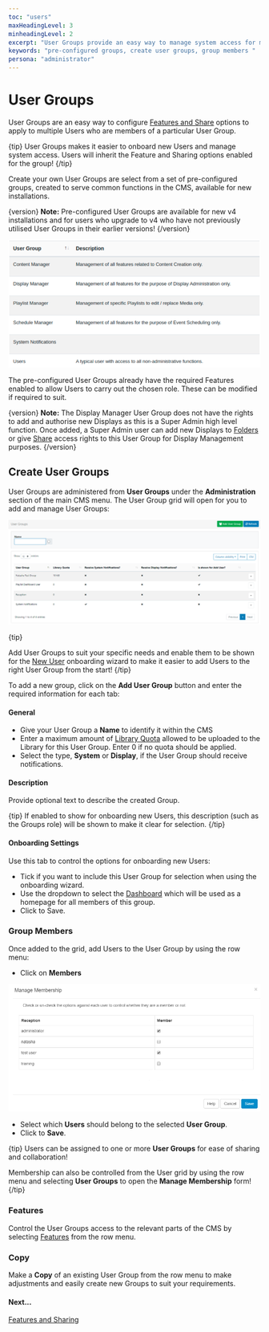```yaml
---
toc: "users"
maxHeadingLevel: 3
minheadingLevel: 2
excerpt: "User Groups provide an easy way to manage system access for multiple Users"
keywords: "pre-configured groups, create user groups, group members "
persona: "administrator"
---
```


# User Groups

User Groups are an easy way to configure [Features and Share](users_features_and_sharing.html) options to apply to multiple Users who are members of a particular User Group.

{tip}
User Groups makes it easier to onboard new Users and manage system access. Users will inherit the  Feature and Sharing options enabled for the group!
{/tip}

Create your own User Groups are select from a set of pre-configured groups, created to serve common functions in the CMS, available for new installations.

{version}
**Note:** Pre-configured User Groups are available for new v4 installations and for users who upgrade to v4 who have not previously utilised User Groups in  their earlier versions!
{/version}

![Pre-Configured Groups](img/v4_user_groups_preconfigured.png)

The pre-configured User Groups already have the required Features enabled to allow Users to carry out the chosen role. These can be modified if required to suit.

{version}
**Note:** The Display Manager User Group does not have the rights to add and authorise new Displays as this is a Super Admin high level function. Once added, a Super Admin user can add new Displays to [Folders](https://xibosignage.com/manual/en/tour_folders#content-saving-to-folders) or give [Share](https://xibosignage.com/manual/en/tour_folders#content-sharing-options) access rights to this User Group for Display Management purposes.
{/version}

## Create User Groups

User Groups are administered from **User Groups** under the **Administration** section of the main CMS menu. The User Group grid will open for you to add and manage User Groups:

![User Group Add](img/v4_user_group_add.png)

{tip}

Add User Groups to suit your specific needs and enable them to be shown for the [New User](users_administration.html) onboarding wizard to make it easier to add Users to the right User Group from the start!
{/tip}

To add a new group, click on the **Add User Group** button and enter the required information for each tab:

#### General

- Give your User Group a **Name** to identify it within the CMS
- Enter a maximum amount of [Library Quota](users_administration.html#content-library-quota) allowed to be uploaded to the Library for this User Group. Enter 0 if no quota should be applied. 
- Select the type, **System** or **Display**, if the User Group should receive notifications.

#### Description

Provide optional text to describe the created Group. 

{tip}
If enabled to show for onboarding new Users, this description (such as the Groups role) will be shown to make it clear for selection.
{/tip}

#### Onboarding Settings

Use this tab to control the options for onboarding new Users:

- Tick if you want to include this User Group for selection when using the onboarding wizard.
- Use the dropdown to select the [Dashboard](users_dashboards.html) which will be used as a homepage for all members of this group.
- Click to Save.


### Group Members

Once added to the grid, add Users to the User Group by using the row menu:

- Click on **Members**

![User Group Manage Membership](img/v4_user_group_manage_membership.png)

- Select which **Users** should belong to the selected **User Group**.
- Click to **Save**.

{tip}
Users can be assigned to one or more **User Groups** for ease of sharing and collaboration!

Membership can also be controlled from the User grid by using the row menu and selecting  **User Groups** to open the **Manage Membership** form!
{/tip}

### Features

Control the User Groups access to the relevant parts of the CMS by selecting [Features](users_features_and_sharing.html) from the row menu.

### Copy

Make a **Copy** of an existing User Group from the row menu to make adjustments and easily create new Groups to suit your requirements.

#### Next...

[Features and Sharing](users_features_and_sharing)

